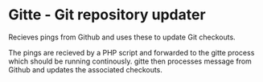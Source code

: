 Gitte - Git repository updater
==============================

Recieves pings from Github and uses these to update Git checkouts.

The pings are recieved by a PHP script and forwarded to the gitte
process which should be running continously. gitte then processes
message from Github and updates the associated checkouts.

